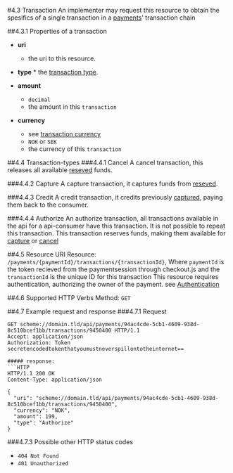 #4.3 Transaction
An implementer may request this resource to obtain the spesifics of a single transaction in a [payments](../payment)' transaction chain

##4.3.1 Properties of a transaction
 * **uri**
    * the uri to this resource.
 * **type**
       * the [transaction type](#transaction-types).

 * **amount**
    * `decimal`
    * the amount in this `transaction`
 * **currency**
    * see [transaction currency](#currency)    
    * `NOK` or `SEK`
    * the currency of this `transaction`

##4.4 Transaction-types
###4.4.1 Cancel
A cancel transaction, this releases all available [reseved](#authorize) funds.

###4.4.2 Capture
A capture transaction, it captures funds from [reseved](#authorize).

###4.4.3 Credit
A credit transaction, it credits previously  [captured](#capture), paying them back to the consumer.

###4.4.4 Authorize
An authorize transaction, all transactions available in the api for a api-consumer have this transaction. It is not possible to repeat this transaction.
This transaction reserves funds, making them available for [capture](#capture) or [cancel](#cancel)

##4.5 Resource URI
Resource:  `/payments/{paymentId}/transactions/{transactionId}`, Where `paymentId` is the token recieved from the paymentsession through checkout.js and the `transactionId` is the unique ID for this transaction
This resource requires authentication, authorizing the owner of the payment. see [Authentication](../authentication/#back-end-authentication)


##4.6 Supported HTTP Verbs
Method:    `GET`

##4.7 Example request and response
###4.7.1 Request
```HTTP
GET scheme://domain.tld/api/payments/94ac4cde-5cb1-4609-938d-8c510bcef1bb/transactions/9450400 HTTP/1.1
Accept: application/json
Authorization: Token secretencodedtokenthatyoumustneverspillontotheinternet==

##### response:
```HTTP
HTTP/1.1 200 OK
Content-Type: application/json

{    
  "uri": "scheme://domain.tld/api/payments/94ac4cde-5cb1-4609-938d-8c510bcef1bb/transactions/9450400",
  "currency": "NOK",
  "amount": 199,
  "type": "Authorize"  
}
```
###4.7.3 Possible other HTTP status codes
 * `404 Not Found`
 * `401 Unauthorized`
